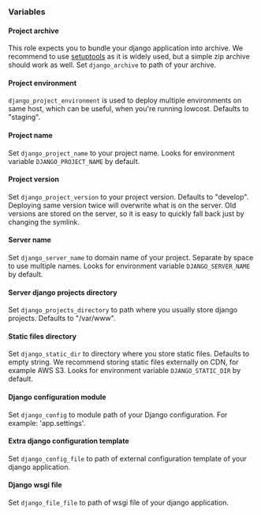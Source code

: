 ### Variables

#### Project archive

This role expects you to bundle your django application into archive. We recommend to use [setuptools](https://pypi.python.org/pypi/setuptools) as it is widely used, but a simple zip archive should work as well. Set `django_archive` to path of your archive.

#### Project environment

`django_project_environment` is used to deploy multiple environments on same host, which can be useful, when you're running lowcost. Defaults to "staging".

#### Project name

Set `django_project_name` to your project name. Looks for environment variable `DJANGO_PROJECT_NAME` by default.

#### Project version

Set `django_project_version` to your project version. Defaults to "develop". Deploying same version twice will overwrite what is on the server. Old versions are stored on the server, so it is easy to quickly fall back just by changing the symlink.

#### Server name

Set `django_server_name` to domain name of your project. Separate by space to use multiple names. Looks for environment variable `DJANGO_SERVER_NAME` by default.

#### Server django projects directory

Set `django_projects_directory` to path where you usually store django projects. Defaults to "/var/www".

#### Static files directory

Set `django_static_dir` to directory where you store static files. Defaults to empty string. We recommend storing static files externally on CDN, for example AWS S3. Looks for environment variable `DJANGO_STATIC_DIR` by default.

#### Django configuration module

Set `django_config` to module path of your Django configuration. For example: 'app.settings'.

#### Extra django configuration template

Set `django_config_file` to path of external configuration template of your django application.

#### Django wsgi file

Set `django_file_file` to path of wsgi file of your django application.
